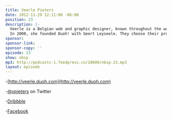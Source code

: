 ```yaml
---
title: Veerle Pieters
date: 2012-11-29 12:11:00 -06:00
position: 23
description: |-
  Veerle is a Belgian web and graphic designer, known throughout the world for her elegantly designed web projects, her tutorials promoting CSS, and her articles and blog posts on graphic design, web design, and modern home design.
  In 2000, she founded Duoh! with Geert Leyseele. They choose their projects based on how well they connect with a company, and have worked on everything from ExpressionEngine 2.0's GUI to innovative, creative projects for the Library of Congress and sites for businesses large and small.
sponsor: 
sponsor-link: 
sponsor-copy: ''
episode: 23
show: nbsp
mp3: http://podcasts-1.feedpress.co/10609/nbsp-23.mp3
layout: episode
---
```


-[http://veerle.duoh.com](http://veerle.duoh.com)

-[@vpieters](http://twitter.com/vpieters) on Twitter

-[Dribbble](http://dribbble.com/players/veerlepieters)

-[Facebook](https://www.facebook.com/veerle.pieters)
